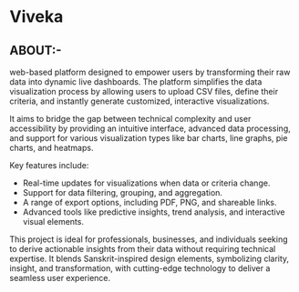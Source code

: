 # Viveka
## ABOUT:-
web-based platform designed to empower users by transforming their raw data into dynamic live dashboards. The platform simplifies the data visualization process by allowing users to upload CSV files, define their criteria, and instantly generate customized, interactive visualizations.

It aims to bridge the gap between technical complexity and user accessibility by providing an intuitive interface, advanced data processing, and support for various visualization types like bar charts, line graphs, pie charts, and heatmaps.

Key features include:

- Real-time updates for visualizations when data or criteria change.
- Support for data filtering, grouping, and aggregation.
- A range of export options, including PDF, PNG, and shareable links.
- Advanced tools like predictive insights, trend analysis, and interactive visual elements.
  
This project is ideal for professionals, businesses, and individuals seeking to derive actionable insights from their data without requiring technical expertise. It blends Sanskrit-inspired design elements, symbolizing clarity, insight, and transformation, with cutting-edge technology to deliver a seamless user experience.


